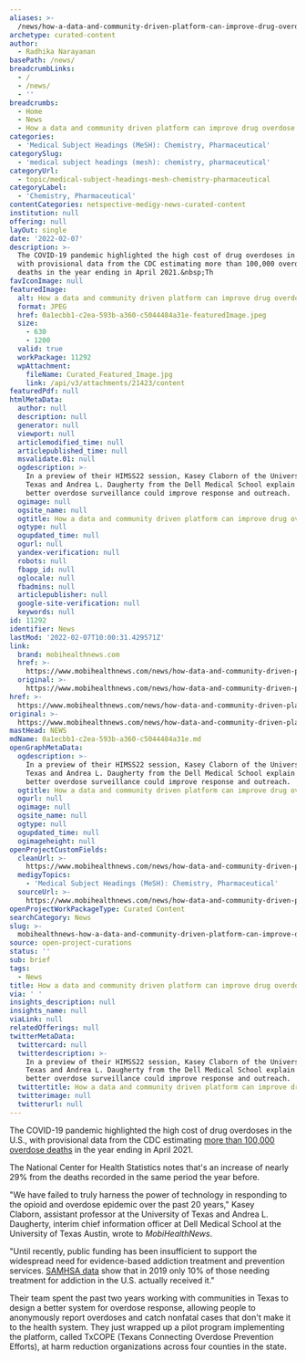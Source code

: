 ```yaml
---
aliases: >-
  /news/how-a-data-and-community-driven-platform-can-improve-drug-overdose-response
archetype: curated-content
author:
  - Radhika Narayanan
basePath: /news/
breadcrumbLinks:
  - /
  - /news/
  - ''
breadcrumbs:
  - Home
  - News
  - How a data and community driven platform can improve drug overdose response
categories:
  - 'Medical Subject Headings (MeSH): Chemistry, Pharmaceutical'
categorySlug:
  - 'medical subject headings (mesh): chemistry, pharmaceutical'
categoryUrl:
  - topic/medical-subject-headings-mesh-chemistry-pharmaceutical
categoryLabel:
  - 'Chemistry, Pharmaceutical'
contentCategories: netspective-medigy-news-curated-content
institution: null
offering: null
layOut: single
date: '2022-02-07'
description: >-
  The COVID-19 pandemic highlighted the high cost of drug overdoses in the U.S.,
  with provisional data from the CDC estimating more than 100,000 overdose
  deaths in the year ending in April 2021.&nbsp;Th
favIconImage: null
featuredImage:
  alt: How a data and community driven platform can improve drug overdose response
  format: JPEG
  href: 0a1ecbb1-c2ea-593b-a360-c5044484a31e-featuredImage.jpeg
  size:
    - 630
    - 1200
  valid: true
  workPackage: 11292
  wpAttachment:
    fileName: Curated_Featured_Image.jpg
    link: /api/v3/attachments/21423/content
featuredPdf: null
htmlMetaData:
  author: null
  description: null
  generator: null
  viewport: null
  articlemodified_time: null
  articlepublished_time: null
  msvalidate.01: null
  ogdescription: >-
    In a preview of their HIMSS22 session, Kasey Claborn of the University of
    Texas and Andrea L. Daugherty from the Dell Medical School explain how
    better overdose surveillance could improve response and outreach.
  ogimage: null
  ogsite_name: null
  ogtitle: How a data and community driven platform can improve drug overdose response
  ogtype: null
  ogupdated_time: null
  ogurl: null
  yandex-verification: null
  robots: null
  fbapp_id: null
  oglocale: null
  fbadmins: null
  articlepublisher: null
  google-site-verification: null
  keywords: null
id: 11292
identifier: News
lastMod: '2022-02-07T10:00:31.429571Z'
link:
  brand: mobihealthnews.com
  href: >-
    https://www.mobihealthnews.com/news/how-data-and-community-driven-platform-can-improve-drug-overdose-response
  original: >-
    https://www.mobihealthnews.com/news/how-data-and-community-driven-platform-can-improve-drug-overdose-response
href: >-
  https://www.mobihealthnews.com/news/how-data-and-community-driven-platform-can-improve-drug-overdose-response
original: >-
  https://www.mobihealthnews.com/news/how-data-and-community-driven-platform-can-improve-drug-overdose-response
mastHead: NEWS
mdName: 0a1ecbb1-c2ea-593b-a360-c5044484a31e.md
openGraphMetaData:
  ogdescription: >-
    In a preview of their HIMSS22 session, Kasey Claborn of the University of
    Texas and Andrea L. Daugherty from the Dell Medical School explain how
    better overdose surveillance could improve response and outreach.
  ogtitle: How a data and community driven platform can improve drug overdose response
  ogurl: null
  ogimage: null
  ogsite_name: null
  ogtype: null
  ogupdated_time: null
  ogimageheight: null
openProjectCustomFields:
  cleanUrl: >-
    https://www.mobihealthnews.com/news/how-data-and-community-driven-platform-can-improve-drug-overdose-response
  medigyTopics:
    - 'Medical Subject Headings (MeSH): Chemistry, Pharmaceutical'
  sourceUrl: >-
    https://www.mobihealthnews.com/news/how-data-and-community-driven-platform-can-improve-drug-overdose-response
openProjectWorkPackageType: Curated Content
searchCategory: News
slug: >-
  mobihealthnews-how-a-data-and-community-driven-platform-can-improve-drug-overdose-response
source: open-project-curations
status: ''
sub: brief
tags:
  - News
title: How a data and community driven platform can improve drug overdose response
via: ' '
insights_description: null
insights_name: null
viaLink: null
relatedOfferings: null
twitterMetaData:
  twittercard: null
  twitterdescription: >-
    In a preview of their HIMSS22 session, Kasey Claborn of the University of
    Texas and Andrea L. Daugherty from the Dell Medical School explain how
    better overdose surveillance could improve response and outreach.
  twittertitle: How a data and community driven platform can improve drug overdose response
  twitterimage: null
  twitterurl: null
---
```

<p>The COVID-19 pandemic highlighted the high cost of drug overdoses in the U.S., with provisional data from the CDC estimating <a href="https://www.cdc.gov/nchs/pressroom/nchs_press_releases/2021/20211117.htm">more than 100,000 overdose deaths</a> in the year ending in April 2021.&nbsp;</p><p>The National Center for Health Statistics notes that's an increase of nearly 29% from the deaths recorded in the same period the year before.</p><p>"We have failed to truly harness the power of technology in responding to the opioid and overdose epidemic over the past 20 years," Kasey Claborn,&nbsp;assistant professor at the University of Texas and Andrea L. Daugherty, interim chief information officer at Dell Medical School at the University of Texas Austin, wrote to <i>MobiHealthNews</i>.</p><p>"Until recently, public funding has been insufficient to support the widespread need for evidence-based addiction treatment and prevention services. <a href="https://www.samhsa.gov/data/sites/default/files/reports/rpt29393/2019NSDUHFFRBriefSlides082120.pdf">SAMHSA data</a> show that in 2019 only 10% of those needing treatment for addiction in the U.S. actually received it."</p><p>Their team spent the past two years working with communities in Texas to design a better system for overdose response, allowing people to anonymously report overdoses and catch nonfatal cases that don't make it to the health system. They just wrapped up a pilot program implementing the platform, called TxCOPE (Texans Connecting Overdose Prevention Efforts), at harm reduction organizations across four counties in the state.</p>